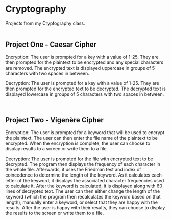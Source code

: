# Cryptography
Projects from my Cryptography class.
<br><br>

<h2>Project One - Caesar Cipher</h2>
Encryption: 
The user is prompted for a key with a value of 1-25. They are then prompted for the plaintext to be encrypted and any special characters are removed. The encrypted text is displayed uppercase in groups of 5 characters with two spaces in between.

Decryption: 
The user is prompted for a key with a value of 1-25. They are then prompted for the encrypted text to be decrypted. The decrypted text is displayed lowercase in groups of 5 characters with two spaces in between.

<br>

<h2>Project Two - Vigenère Cipher</h2>
Encryption: 
The user is prompted for a keyword that will be used to encrypt the plaintext. The user can then enter the file name of the plaintext to be encrypted. When the encryption is complete, the user can choose to display results to a screen or write them to a file.

Decryption: 
The user is prompted for the file with encrypted text to be decrypted. The program then displays the frequency of each character in the whole file. Afterwards, it uses the Friedman test and index of coincedence to determine the length of the keyword. As it calculates each letter of the keyword, it displays the associated character frequencies used to calculate it. After the keyword is calculated, it is displayed along with 60 lines of decrypted text. The user can then either change the length of the keyword (which the program then recalculates the keyword based on that length), manually enter a keyword, or select that they are happy with the results. After the user is happy with their results, they can choose to display the results to the screen or write them to a file.


